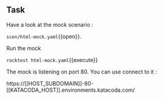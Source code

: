## Task

Have a look at the mock scenario :

`scen/html-mock.yaml`{{open}}.

Run the mock

`rocktest html-mock.yaml`{{execute}}

The mock is listening on port 80. You can use connect to it :

https://[[HOST_SUBDOMAIN]]-80-[[KATACODA_HOST]].environments.katacoda.com/
